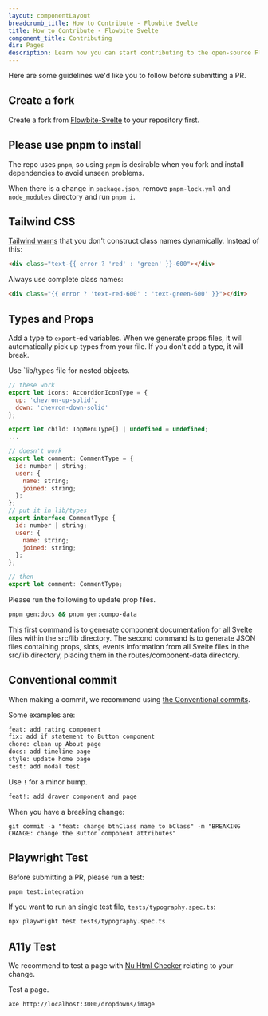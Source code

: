 ```yaml
---
layout: componentLayout
breadcrumb_title: How to Contribute - Flowbite Svelte
title: How to Contribute - Flowbite Svelte
component_title: Contributing
dir: Pages
description: Learn how you can start contributing to the open-source Flowbite Svelte UI component library
---
```


<script>
  
</script>

Here are some guidelines we'd like you to follow before submitting a PR.

## Create a fork

Create a fork from [Flowbite-Svelte](https://github.com/themesberg/flowbite-svelte) to your repository first.

## Please use pnpm to install

The repo uses `pnpm`, so using `pnpm` is desirable when you fork and install dependencies to avoid unseen problems.

When there is a change in `package.json`, remove `pnpm-lock.yml` and `node_modules` directory and run `pnpm i`.

## Tailwind CSS

[Tailwind warns](https://tailwindcss.com/docs/content-configuration#dynamic-class-names) that you don't construct class names dynamically. Instead of this:

```html
<div class="text-{{ error ? 'red' : 'green' }}-600"></div>
```

Always use complete class names:

```html
<div class="{{ error ? 'text-red-600' : 'text-green-600' }}"></div>
```

## Types and Props

Add a type to `export`-ed variables. When we generate props files, it will automatically pick up types from your file. If you don't add a type, it will break.

Use `lib/types file for nested objects.

```js
// these work
export let icons: AccordionIconType = {
  up: 'chevron-up-solid',
  down: 'chevron-down-solid'
};

export let child: TopMenuType[] | undefined = undefined;
...

// doesn't work
export let comment: CommentType = {
  id: number | string;
  user: {
    name: string;
    joined: string;
  };
};
// put it in lib/types
export interface CommentType {
  id: number | string;
  user: {
    name: string;
    joined: string;
  };
};

// then
export let comment: CommentType;
```

Please run the following to update prop files.

```sh
pnpm gen:docs && pnpm gen:compo-data
```

This first command is to generate component documentation for all Svelte files within the src/lib directory.
The second command is to generate JSON files containing props, slots, events information from all Svelte files in the src/lib directory, placing them in the routes/component-data directory.

## Conventional commit

When making a commit, we recommend using [the Conventional commits](https://www.conventionalcommits.org/en/v1.0.0/).

Some examples are:

```sh
feat: add rating component
fix: add if statement to Button component
chore: clean up About page
docs: add timeline page
style: update home page
test: add modal test
```

Use `!` for a minor bump.

```sh
feat!: add drawer component and page
```

When you have a breaking change:

```
git commit -a "feat: change btnClass name to bClass" -m "BREAKING CHANGE: change the Button component attributes"
```

## Playwright Test

Before submitting a PR, please run a test:

```sh
pnpm test:integration
```

If you want to run an single test file, `tests/typography.spec.ts`:

```sh
npx playwright test tests/typography.spec.ts
```

## A11y Test

We recommend to test a page with [Nu Html Checker](https://validator.unl.edu/) relating to your change.

Test a page.

```sh
axe http://localhost:3000/dropdowns/image
```
